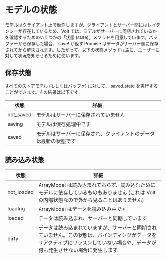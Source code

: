 # モデルの状態

モデルはクライアント上で動作しますが、クライアントとサーバー間にはレイテンシーが存在しているため、Volt では、モデルがサーバーに同期されているかを確認するためのいくつかの「状態 (state)」メソッドを用意しています。バッファーから保存した場合、.save! が返す Promise はデータがサーバー側に保存されてから解決されます。したがって、以下の状態メソッドは主に、ユーザーに対して状況を知らせるために使います。

## 保存状態

すべてのストアモデル (もしくはバッファ) に対して、.saved_state を実行することができます。その結果は以下です:

| 状態     | 詳細                                                           |
|-----------|-----------------------------------------------------------------------|
| not_saved | モデルはサーバーに保存されていません                            |
| saving    | モデルは保存処理中です                       |
| saved     | モデルはサーバーに保存され、クライアントのデータは最新の状態です   |

## 読み込み状態

| 状態     | 詳細                                                           |
|-----------|-----------------------------------------------------------------------|
| not_loaded| ArrayModel は読み込まれておらず、読み込むためにモデルに依存しているものもありません (これは Volt の内部状態なので外から見ることはありません) |
| loading   | ArrayModel はデータを読み込み中です                    |
| loaded    | データは読み込まれ、サーバーと同期しています    |
| dirty     | データは読み込まれていますが、サーバーと同期されていません。この状態は、バインディングがデータをリアクティブにリッスンしていない場合や、データが何も発生させない場合に発生します |


